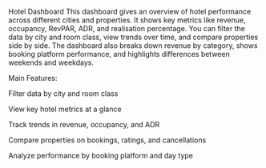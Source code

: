 Hotel Dashboard
This dashboard gives an overview of hotel performance across different cities and properties. It shows key metrics like revenue, occupancy, RevPAR, ADR, and realisation percentage. You can filter the data by city and room class, view trends over time, and compare properties side by side. The dashboard also breaks down revenue by category, shows booking platform performance, and highlights differences between weekends and weekdays.

Main Features:

Filter data by city and room class

View key hotel metrics at a glance

Track trends in revenue, occupancy, and ADR

Compare properties on bookings, ratings, and cancellations

Analyze performance by booking platform and day type
